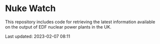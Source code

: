 # Nuke Watch

This repository includes code for retrieving the latest information available on the output of EDF nuclear power plants in the UK.

Last updated: 2023-02-07 08:11
